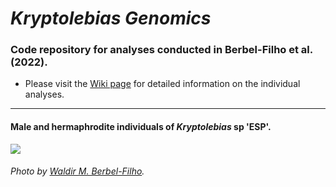 # _Kryptolebias Genomics_

### Code repository for analyses conducted in Berbel-Filho et al. (2022).

- Please visit the [Wiki page](https://github.com/layka-pacheco/KryptolebiasGenomics/wiki) for detailed information on the individual analyses.

***


#### Male and hermaphrodite individuals of _Kryptolebias_ sp 'ESP'.

![](https://github.com/layka-pacheco/KryptolebiasGenomics/blob/main/KG--Pipeline/KG--GitHubAuxiliaryFiles/KG--RepositoryImage.jpeg)

###### Photo by [Waldir M. Berbel-Filho](https://github.com/waldirmbf).
